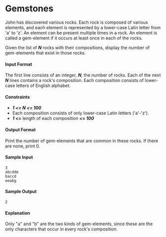 # Gemstones

John has discovered various rocks. Each rock is composed of various elements, and each element is represented by a lower-case Latin letter from 'a' to 'z'. An element can be present multiple times in a rock. An element is called a gem-element if it occurs at least once in each of the rocks.

Given the list of __*N*__ rocks with their compositions, display the number of gem-elements that exist in those rocks.

#### Input Format
The first line consists of an integer, __*N*__, the number of rocks.
Each of the next __*N*__ lines contains a rock's composition. Each composition consists of lower-case letters of English alphabet.

#### Constraints
* __*1 <= N <= 100*__
* Each composition consists of only lower-case Latin letters ('a'-'z').
* __*1 <=*__ length of each composition __*<= 100*__

#### Output Format
Print the number of gem-elements that are common in these rocks. If there are none, print 0.

#### Sample Input
```
3
abcdde
baccd
eeabg
```

#### Sample Output
```
2
```

#### Explanation
Only "a" and "b" are the two kinds of gem-elements, since these are the only characters that occur in every rock's composition.
